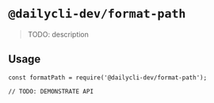 # `@dailycli-dev/format-path`

> TODO: description

## Usage

```
const formatPath = require('@dailycli-dev/format-path');

// TODO: DEMONSTRATE API
```
